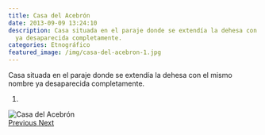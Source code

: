```yaml
---
title: Casa del Acebrón
date: 2013-09-09 13:24:10
description: Casa situada en el paraje donde se extendía la dehesa con el mismo nombre
  ya desaparecida completamente.
categories: Etnográfico
featured_image: /img/casa-del-acebron-1.jpg
---
```



Casa situada en el paraje donde se extendía la dehesa con el mismo nombre ya desaparecida completamente.

<div id="myCarousel" class="carousel slide" df-ride="carousel">
  <!-- Indicators -->
  <ol class="carousel-indicators">
    <li df-target="#myCarousel" df-slide-to="0" class="active"></li>
  </ol>
  <!-- Wrapper for slides -->
  <div class="carousel-inner" role="listbox">
    <div class="item active">
      <img src="/img/casa-del-acebron-1.jpg" alt="Casa del Acebrón">
    </div>
  <!-- Left and right controls -->
  <a class="left carousel-control" href="#myCarousel" role="button" df-slide="prev">
    <span class="glyphicon glyphicon-chevron-left" aria-hidden="true"></span>
    <span class="sr-only">Previous</span>
  </a>
  <a class="right carousel-control" href="#myCarousel" role="button" df-slide="next">
    <span class="glyphicon glyphicon-chevron-right" aria-hidden="true"></span>
    <span class="sr-only">Next</span>
  </a>
</div>

